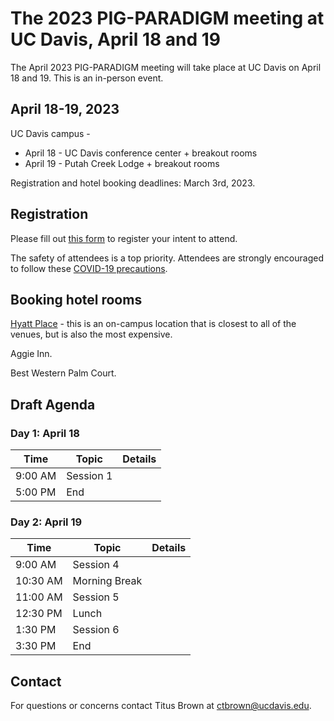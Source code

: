 # The 2023 PIG-PARADIGM meeting at UC Davis, April 18 and 19

The April 2023 PIG-PARADIGM meeting will take place at UC Davis on April 18
and 19. This is an in-person event.

## April 18-19, 2023

UC Davis campus -

* April 18 - UC Davis conference center + breakout rooms
* April 19 - Putah Creek Lodge + breakout rooms

Registration and hotel booking deadlines: March 3rd, 2023.

## Registration

Please fill out [this form](https://docs.google.com/forms/d/e/1FAIpQLSfWi7Z-MoVNphu344XKKvnLeGmVB5CSSEcBLTg7r-kizOUW0g/viewform) to register your intent to attend. 

The safety of attendees is a top priority. Attendees are strongly encouraged to follow these [COVID-19 precautions](COVID.md).

## Booking hotel rooms

[Hyatt Place](https://www.hyatt.com/en-US/hotel/california/hyatt-place-uc-davis/smfzu?corp_id=31653) -
this is an on-campus location that is closest to all of the venues,
but is also the most expensive.

Aggie Inn.

Best Western Palm Court.

## Draft Agenda 

### Day 1: April 18

| Time     | Topic         | Details |
|----------|---------------|---------|
| 9:00 AM  | Session 1     |         |
| 5:00 PM  | End           |         |


### Day 2: April 19

| Time     | Topic         | Details |
|----------|---------------|---------|
| 9:00 AM  | Session 4     |         |
| 10:30 AM | Morning Break |         |
| 11:00 AM | Session 5     |         |
| 12:30 PM | Lunch         |         |
| 1:30 PM  | Session 6     |         |
| 3:30 PM  | End           |         |

## Contact

For questions or concerns contact Titus Brown at ctbrown@ucdavis.edu.

